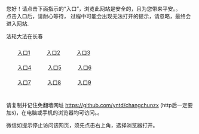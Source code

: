 您好！请点击下面指示的“入口”，浏览此网站是安全的，且为您带来平安。。 <br/>
点击入口后，请耐心等待， 过程中可能会出现无法打开的提示，请忽略，最终会进入网站. </br>

法轮大法在长春<br/>
<div style="padding:10px"><a style="margin:20px" target="_blank" href="https://d237u9f929h0qv.cloudfront.net/2Qpsp?ukxmj" id="ccLink1" rel="nofollow">入口1</a> <a target="_blank" style="margin:20px" href="https://d1uc1fj167nw70.cloudfront.net/2Qpsp?rwoqrk" id="ccLink2" rel="nofollow">入口2</a> <a style="margin:20px" target="_blank" href="https://dvkpc0xplgyou.cloudfront.net/2Qpsp?ztlcmqec" id="ccLink3" rel="nofollow">入口3</a></div>

<div style="padding:10px" ><a style="margin:20px" target="_blank" href="https://d237u9f929h0qv.cloudfront.net/2Qpsp?ukxmj" id="ccLink4" rel="nofollow">入口4</a> <a style="margin:20px" href="https://d1uc1fj167nw70.cloudfront.net/2Qpsp?rwoqrk" target="_blank" id="ccLink5" rel="nofollow">入口5</a> <a style="margin:20px" href="https://dvkpc0xplgyou.cloudfront.net/2Qpsp?ztlcmqec" target="_blank" id="ccLink6" rel="nofollow">入口6</a></div>

<div style="padding:10px"><a style="margin:20px" target="_blank" href="https://d237u9f929h0qv.cloudfront.net/2Qpsp?ukxmj" id="ccLink7" rel="nofollow">入口7</a> <a style="margin:20px" href="https://d1uc1fj167nw70.cloudfront.net/2Qpsp?rwoqrk" target="_blank" id="ccLink8" rel="nofollow">入口8</a> <a style="margin:20px" target="_blank" href="https://dvkpc0xplgyou.cloudfront.net/2Qpsp?ztlcmqec" id="ccLink9" rel="nofollow">入口9</a></div>

<br/>



请复制并记住免翻墙网址 https://github.com/yntd/changchunzx (http后一定要加s)，在电脑或手机的浏览器均可访问。。<br/>

微信如提示停止访问该网页，须先点击右上角，选择浏览器打开。
